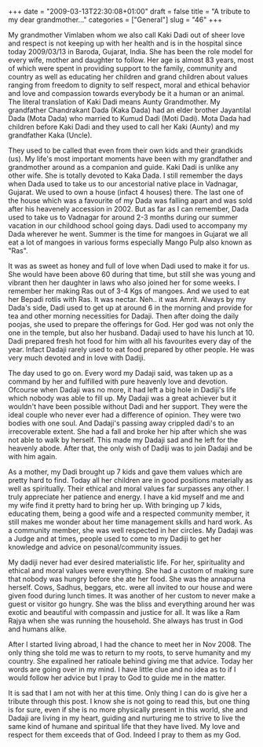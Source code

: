 +++
date = "2009-03-13T22:30:08+01:00"
draft = false
title = "A tribute to my dear grandmother..."
categories = ["General"]
slug = "46"
+++

My grandmother Vimlaben whom we also call Kaki Dadi out of sheer love and respect is not keeping up with her health and is in the hospital since today 2009/03/13 in Baroda, Gujarat, India. She has been the role model for every wife, mother and daughter to follow. Her age is almost 83 years, most of which were spent in providing support to the family, community and country as well as educating her children and grand children about values ranging from freedom to dignity to self respect, moral and ethical behavior and love and compassion towards everybody be it a human or an animal. The literal translation of Kaki Dadi means Aunty Grandmother. My grandfather Chandrakant Dada (Kaka Dada) had an elder brother Jayantilal Dada (Mota Dada) who married to Kumud Dadi (Moti Dadi). Mota Dada had children before Kaki Dadi and they used to call her Kaki (Aunty) and my grandfather Kaka (Uncle).

They used to be called that even from their own kids and their grandkids (us). My life's most important moments have been with my grandfather and grandmother around as a companion and guide. Kaki Dadi is unlike any other wife. She is totally devoted to Kaka Dada. I still remember the days when Dada used to take us to our ancestorial native place in Vadnagar, Gujarat. We used to own a house (infact 4 houses) there. The last one of the house which was a favourite of my Dada was falling apart and was sold after his heavenely accession in 2002. But as far as I can remember, Dada used to take us to Vadnagar for around 2-3 months during our summer vacation in our childhood school going days. Dadi used to accompany my Dada wherever he went. Summer is the time for mangoes in Gujarat we all eat a lot of mangoes in various forms especially Mango Pulp also known as "Ras".

It was as sweet as honey and full of love when Dadi used to make it for us. She would have been above 60 during that time, but still she was young and vibrant then her daughter in laws who also joined her for some weeks. I remember her making Ras out of 3-4 Kgs of mangoes. And we used to eat her Bepadi rotlis with Ras. It was nectar. Neh.. it was Amrit. Always by my Dada's side, Dadi used to get up at around 6 in the morning and provide for tea and other morning necessities for Dadaji. Then after doing the daily poojas, she used to prepare the offerings for God. Her god was not only the one in the temple, but also her husband. Dadaji used to have his lunch at 10. Dadi prepared fresh hot food for him with all his favourites every day of the year. Infact Dadaji rarely used to eat food prepared by other people. He was very much devoted and in love with Dadiji.

The day used to go on. Every word my Dadaji said, was taken up as a command by her and fulfilled with pure heavenly love and devotion. Ofcourse when Dadaji was no more, it had left a big hole in Dadiji's life which nobody was able to fill up. My Dadaji was a great achiever but it wouldn't have been possible without Dadi and her support. They were the ideal couple who never ever had a difference of opinion. They were two bodies with one soul. And Dadaji's passing away crippled dadi's to an irrecoverable extent. She had a fall and broke her hip after which she was not able to walk by herself. This made my Dadaji sad and he left for the heavenly abode. After that, the only wish of Dadiji was to join Dadaji and be with him again.

As a mother, my Dadi brought up 7 kids and gave them values which are pretty hard to find. Today all her children are in good positions materially as well as spiritually. Their ethical and moral values far surpasses any other. I truly appreciate her patience and energy. I have a kid myself and me and my wife find it pretty hard to bring her up. With bringing up 7 kids, educating them, being a good wife and a respected community member, it still makes me wonder about her time management skills and hard work. As a community member, she was well respected in her circles. My Dadaji was a Judge and at times, people used to come to my Dadiji to get her knowledge and advice on pesonal/community issues.

My dadiji never had ever desired materialistic life. For her, spirituality and ethical and moral values were everything. She had a custom of making sure that nobody was hungry before she ate her food. She was the annapurna herself. Cows, Sadhus, beggars, etc. were all invited to our house and were given food during lunch times. It was another of her custom to never make a guest or visitor go hungry. She was the bliss and everything around her was exotic and beautiful with compassin and justice for all. It was like a Ram Rajya when she was running the household. She always has trust in God and humans alike.

After I started living abroad, I had the chance to meet her in Nov 2008. The only thing she told me was to return to my roots, to serve humanity and my country. She expalined her ratioale behind giving me that advice. Today her words are going over in my mind. I have little clue and no idea as to if I would follow her advice but I pray to God to guide me in the matter.

It is sad that I am not with her at this time. Only thing I can do is give her a tribute through this post. I know she is not going to read this, but one thing is for sure, even if she is no more physically present in this world, she and Dadaji are living in my heart, guiding and nurturing me to strive to live the same kind of humane and spiritual life that they have lived. My love and respect for them exceeds that of God. Indeed I pray to them as my God.
